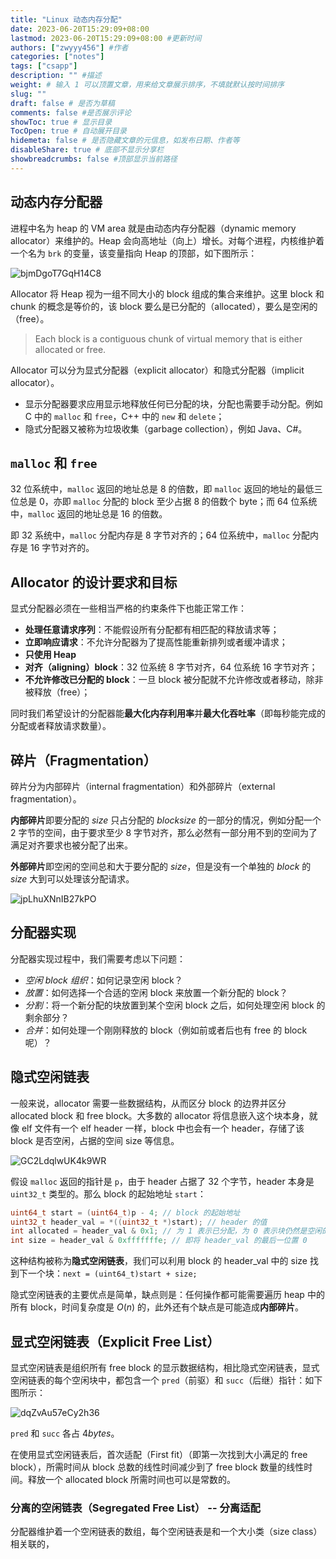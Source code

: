 ```yaml
---
title: "Linux 动态内存分配"
date: 2023-06-20T15:29:09+08:00
lastmod: 2023-06-20T15:29:09+08:00 #更新时间
authors: ["zwyyy456"] #作者
categories: ["notes"]
tags: ["csapp"]
description: "" #描述
weight: # 输入 1 可以顶置文章，用来给文章展示排序，不填就默认按时间排序
slug: ""
draft: false # 是否为草稿
comments: false #是否展示评论
showToc: true # 显示目录
TocOpen: true # 自动展开目录
hidemeta: false # 是否隐藏文章的元信息，如发布日期、作者等
disableShare: true # 底部不显示分享栏
showbreadcrumbs: false #顶部显示当前路径
---
```

## 动态内存分配器

进程中名为 heap 的 VM area 就是由动态内存分配器（dynamic memory allocator）来维护的。Heap 会向高地址（向上）增长。对每个进程，内核维护着一个名为 `brk` 的变量，该变量指向 Heap 的顶部，如下图所示：

![bjmDgoT7GqH14C8](https://pic-upyun.zwyyy456.tech/smms/2023-12-26-065824.png)

Allocator 将 Heap 视为一组不同大小的 block 组成的集合来维护。这里 block 和 chunk 的概念是等价的，该 block 要么是已分配的（allocated），要么是空闲的（free）。

>  Each block is a contiguous chunk of virtual memory that is either allocated or free. 

Allocator 可以分为显式分配器（explicit allocator）和隐式分配器（implicit allocator）。

- 显示分配器要求应用显示地释放任何已分配的块，分配也需要手动分配。例如 C 中的 `malloc` 和 `free`，C++ 中的 `new` 和 `delete`；
- 隐式分配器又被称为垃圾收集（garbage collection），例如 Java、C#。

## `malloc` 和 `free`

$32$ 位系统中，`malloc` 返回的地址总是 $8$ 的倍数，即 `malloc` 返回的地址的最低三位总是 $0$，亦即 `malloc` 分配的 block 至少占据 $8$ 的倍数个 byte；而 $64$ 位系统中，`malloc` 返回的地址总是 $16$ 的倍数。

即 $32$ 系统中，`malloc` 分配内存是 $8$ 字节对齐的；$64$ 位系统中，`malloc` 分配内存是 $16$ 字节对齐的。

## Allocator 的设计要求和目标

显式分配器必须在一些相当严格的约束条件下也能正常工作：

- **处理任意请求序列**：不能假设所有分配都有相匹配的释放请求等；
- **立即响应请求**：不允许分配器为了提高性能重新排列或者缓冲请求；
- **只使用 Heap**
- **对齐（aligning）block**：$32$ 位系统 $8$ 字节对齐，$64$ 位系统 $16$ 字节对齐；
- **不允许修改已分配的 block**：一旦 block 被分配就不允许修改或者移动，除非被释放（free）；

同时我们希望设计的分配器能**最大化内存利用率**并**最大化吞吐率**（即每秒能完成的分配或者释放请求数量）。

## 碎片（Fragmentation）

碎片分为内部碎片（internal fragmentation）和外部碎片（external fragmentation）。

**内部碎片**即要分配的 $size$ 只占分配的 $block size$ 的一部分的情况，例如分配一个 $2$ 字节的空间，由于要求至少 $8$ 字节对齐，那么必然有一部分用不到的空间为了满足对齐要求也被分配了出来。

**外部碎片**即空闲的空间总和大于要分配的 $size$，但是没有一个单独的 $block$ 的 $size$ 大到可以处理该分配请求。

![jpLhuXNnIB27kPO](https://pic-upyun.zwyyy456.tech/smms/2023-12-26-065826.jpg)

## 分配器实现

分配器实现过程中，我们需要考虑以下问题：

- *空闲 block 组织*：如何记录空闲 block？
- *放置*：如何选择一个合适的空闲 block 来放置一个新分配的 block？
- *分割*：将一个新分配的块放置到某个空闲 block 之后，如何处理空闲 block 的剩余部分？
- *合并*：如何处理一个刚刚释放的 block（例如前或者后也有 free 的 block 呢）？

## 隐式空闲链表

一般来说，allocator 需要一些数据结构，从而区分 block 的边界并区分 allocated block 和 free block。大多数的 allocator 将信息嵌入这个块本身，就像 elf 文件有一个 elf header 一样，block 中也会有一个 header，存储了该 block 是否空闲，占据的空间 size 等信息。

![GC2LdqlwUK4k9WR](https://pic-upyun.zwyyy456.tech/smms/2023-12-26-065828.png)

假设 `malloc` 返回的指针是 `p`，由于 header 占据了 $32$ 个字节，header 本身是 `uint32_t` 类型的。那么 block 的起始地址 `start`：
```cpp
uint64_t start = (uint64_t)p - 4; // block 的起始地址
uint32_t header_val = *((uint32_t *)start); // header 的值
int allocated = header_val & 0x1; // 为 1 表示已分配，为 0 表示块仍然是空闲的
int size = header_val & 0xfffffffe; // 即将 header_val 的最后一位置 0
```

这种结构被称为**隐式空闲链表**，我们可以利用 block 的 header_val 中的 size 找到下一个块：`next = (uint64_t)start + size;`

隐式空闲链表的主要优点是简单，缺点则是：任何操作都可能需要遍历 heap 中的所有 block，时间复杂度是 $O(n)$ 的，此外还有个缺点是可能造成**内部碎片**。

## 显式空闲链表（Explicit Free List）

显式空闲链表是组织所有 free block 的显示数据结构，相比隐式空闲链表，显式空闲链表的每个空闲块中，都包含一个 `pred`（前驱）和 `succ`（后继）指针：如下图所示：

![dqZvAu57eCy2h36](https://pic-upyun.zwyyy456.tech/smms/2023-12-26-065830.png)

`pred` 和 `succ` 各占 $4bytes$。

在使用显式空闲链表后，首次适配（First fit）（即第一次找到大小满足的 free block），所需时间从 block 总数的线性时间减少到了 free block 数量的线性时间。释放一个 allocated block 所需时间也可以是常数的。

### 分离的空闲链表（Segregated Free List） -- 分离适配

分配器维护着一个空闲链表的数组，每个空闲链表是和一个大小类（size class）相关联的，